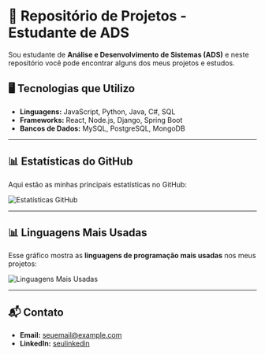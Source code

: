 # 🚀 **Repositório de Projetos - Estudante de ADS**

Sou estudante de **Análise e Desenvolvimento de Sistemas (ADS)** e neste repositório você pode encontrar alguns dos meus projetos e estudos.

## 🖥️ **Tecnologias que Utilizo**

- **Linguagens:** JavaScript, Python, Java, C#, SQL
- **Frameworks:** React, Node.js, Django, Spring Boot
- **Bancos de Dados:** MySQL, PostgreSQL, MongoDB

---

## 📊 **Estatísticas do GitHub**

Aqui estão as minhas principais estatísticas no GitHub:

![Estatísticas GitHub](https://github-readme-stats.vercel.app/api?username=GabrielRoani&show_icons=true&theme=radical)

---

## 📊 **Linguagens Mais Usadas**

Esse gráfico mostra as **linguagens de programação mais usadas** nos meus projetos:

![Linguagens Mais Usadas](https://github-readme-stats.vercel.app/api/top-langs/?username=GabrielRoani&layout=compact&theme=radical)

---

## 📬 **Contato**

- **Email:** seuemail@example.com
- **LinkedIn:** [seulinkedin](https://www.linkedin.com/in/seulinkedin)
